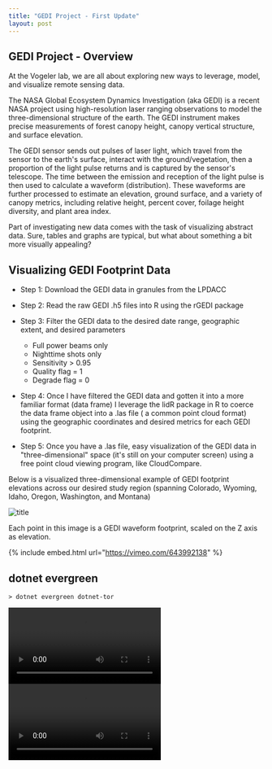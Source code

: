 ```yaml
---
title: "GEDI Project - First Update"
layout: post
---
```


## GEDI Project - Overview

At the Vogeler lab, we are all about exploring new ways to leverage, model, and visualize remote sensing data. 

The NASA Global Ecosystem Dynamics Investigation (aka GEDI) is a recent NASA project using high-resolution laser ranging observations to model the three-dimensional structure of the earth. The GEDI instrument makes precise measurements of forest canopy height, canopy vertical structure, and surface elevation.

The GEDI sensor sends out pulses of laser light, which travel from the sensor to the earth's surface, interact with the ground/vegetation, then a proportion of the light pulse returns and is captured by the sensor's telescope. The time between the emission and reception of the light pulse is then used to calculate a waveform (distribution). These waveforms are further processed to estimate an elevation, ground surface, and a variety of canopy metrics, including relative height, percent cover, foilage height diversity, and plant area index.

Part of investigating new data comes with the task of visualizing abstract data. Sure, tables and graphs are typical, but what about something a bit more visually appealing? 

## Visualizing GEDI Footprint Data

- Step 1: Download the GEDI data in granules from the LPDACC

- Step 2: Read the raw GEDI .h5 files into R using the rGEDI package

- Step 3: Filter the GEDI data to the desired date range, geographic extent, and desired parameters 

    - Full power beams only
    - Nighttime shots only
    - Sensitivity > 0.95
    - Quality flag = 1
    - Degrade flag = 0
    
- Step 4: Once I have filtered the GEDI data and gotten it into a more familiar format (data frame) I leverage the lidR package in R to coerce the data frame object into a .las file ( a common point cloud format) using the geographic coordinates and desired metrics for each GEDI footprint.

- Step 5:  Once you have a .las file, easy visualization of the GEDI data in "three-dimensional" space (it's still on your computer screen) using a free point cloud viewing program, like CloudCompare.

Below is a visualized three-dimensional example of GEDI footprint elevations across our desired study region (spanning Colorado, Wyoming, Idaho, Oregon, Washington, and Montana)

![title](https://i.imgur.com/Z6c221z.jpg)

Each point in this image is a GEDI waveform footprint, scaled on the Z axis as elevation. 

{% include embed.html url="https://vimeo.com/643992138" %}

## dotnet evergreen


```
> dotnet evergreen dotnet-tor
```

<video src= "https://player.vimeo.com/video/643992138?h=4b2f89dc24&amp;badge=0&amp;autopause=0&amp;player_id=0&amp;app_id=58479" controls="controls" style="max-width: 730px;">
</video>

<video src="https://user-images.githubusercontent.com/169707/126715420-991ad821-9ac8-4b66-b79e-e0966e0f3a89.mp4" controls="controls" style="max-width: 730px;">
</video>
